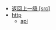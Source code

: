 - [返回上一级 [src]](page/web前端/Vue相关的页面搭建/1_基本项目/baseDemo/src/)
- [http](page/web前端/Vue相关的页面搭建/1_基本项目/baseDemo/src/http/)
  - [api](page/web前端/Vue相关的页面搭建/1_基本项目/baseDemo/src/http/api/)
